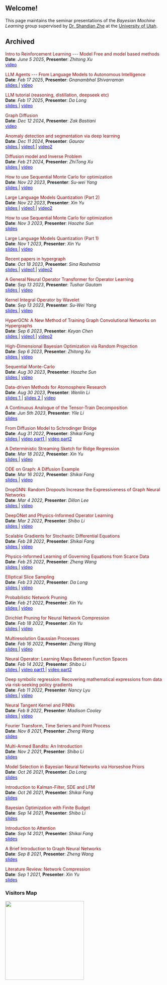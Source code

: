 ## Welcome!

This page maintains the seminar presentations of the *Bayesian Machine Learning* group supervised by [Dr. Shandian Zhe](https://www.cs.utah.edu/~zhe/) at the [University of Utah](https://www.utah.edu/).

<!-- ## Upcoming

<span style="color:darkred;"> Schrodinger Bridge and its applications </span> \
**Date**: *Aug 31 2022*, **Presenter**: *Shikai Fang*  -->

## Archived

<!-- <span style="color:darkred;"> A Continuous Analogue of the Tensor-Train Decomposition</span> \
**Date**: *Aug 30 2023*, **Presenter**: *Yenlin Li*\
[<span style="color:blue;"> slides </span>](http://github.com/uubayesmlgroup/uubayesmlgroup.github.io/blob/main/slides/tensor-train-yile.pdf)  -->

<span style="color:darkred;">  Intro to Reinforcement Learning --- Model Free and model based methods</span> \
**Date**: *June 5 2025*, **Presenter**: *Zhitong Xu*\
[<span style="color:blue;"> video </span>](https://www.youtube.com/watch?v=hMcdnwPm_rs&ab_channel=ShandianZhe)

<span style="color:darkred;">  LLM Agents --- From Language Models to Autonomous Intelligence</span> \
**Date**: *Feb 17 2025*, **Presenter**: *Gnanambhal Shivarraman*\
[<span style="color:blue;"> slides </span>](https://github.com/uubayesmlgroup/uubayesmlgroup.github.io/blob/main/slides/LLM%20Agents.pptx) | [<span style="color:blue;"> video </span>](https://www.youtube.com/watch?v=CriYh-NZp5Y&ab_channel=ShandianZhe)

<span style="color:darkred;">  LLM tutorial (reasoning, distillation, deepseek etc) </span> \
**Date**: *Feb 17 2025*, **Presenter**: *Da Long*\
[<span style="color:blue;"> slides </span>](https://github.com/uubayesmlgroup/uubayesmlgroup.github.io/blob/main/slides/LLM%20tutorial.pptx) | [<span style="color:blue;"> video </span>](https://www.youtube.com/watch?v=6QFNEaItrPQ&ab_channel=ShandianZhe)


<span style="color:darkred;">  Graph Diffusion </span> \
**Date**: *Dec 12 2024*, **Presenter**: *Zak Bastiani*\
[<span style="color:blue;"> video </span>](https://www.youtube.com/watch?v=GNmoybFHeOc)

<span style="color:darkred;">  Anomaly detection and segmentation via deep learning </span> \
**Date**: *Dec 11 2024*, **Presenter**: *Gaurav*\
[<span style="color:blue;"> slides </span>](https://github.com/uubayesmlgroup/uubayesmlgroup.github.io/blob/main/slides/Diffusion_ZhitongXu.pdf) |  [<span style="color:blue;"> video1 </span>](https://www.youtube.com/watch?v=TSRUyWtbI94) | [<span style="color:blue;"> video2 </span>](https://www.youtube.com/watch?v=AyEyTKHbAHI)

<span style="color:darkred;">  Diffusion model and Inverse Problem </span> \
**Date**: *Feb 21 2024*, **Presenter**: *ZhiTong Xu*\
[<span style="color:blue;"> slides </span>](https://github.com/uubayesmlgroup/uubayesmlgroup.github.io/blob/main/slides/Diffusion_ZhitongXu.pdf) |  [<span style="color:blue;"> video </span>](https://www.youtube.com/watch?v=Tkok3UJlNrg)

<span style="color:darkred;">  How to use Sequential Monte Carlo for optimization </span> \
**Date**: *Nov 22 2023*, **Presenter**: *Su-wei Yang*\
[<span style="color:blue;"> slides </span>](http://github.com/uubayesmlgroup/uubayesmlgroup.github.io/blob/main/slides/FRFT-suwei.pdf) |  [<span style="color:blue;"> video </span>](https://www.youtube.com/watch?v=xPQLmqNEeQA)

<span style="color:darkred;">  Large Language Models Quantization (Part 2)</span> \
**Date**: *Nov 22 2023*, **Presenter**: *Xin Yu*\
[<span style="color:blue;"> slides </span>](http://github.com/uubayesmlgroup/uubayesmlgroup.github.io/blob/main/slides/quan-llm-part2-xy.pdf) |  [<span style="color:blue;"> video1 </span>](https://www.youtube.com/watch?v=RFYm-1UbweE) |  [<span style="color:blue;"> video2 </span>](https://www.youtube.com/watch?v=xPQLmqNEeQA) 

<span style="color:darkred;">  How to use Sequential Monte Carlo for optimization </span> \
**Date**: *Nov 3 2023*, **Presenter**: *Haozhe Sun*\
[<span style="color:blue;"> slides </span>](http://github.com/uubayesmlgroup/uubayesmlgroup.github.io/blob/main/slides/sequential_mcmc_haozhe.pdf) 

<span style="color:darkred;">  Large Language Models Quantization (Part 1)</span> \
**Date**: *Nov 1 2023*, **Presenter**: *Xin Yu*\
[<span style="color:blue;"> slides </span>](http://github.com/uubayesmlgroup/uubayesmlgroup.github.io/blob/main/slides/quan-llm-part1-xy.pdf) |  [<span style="color:blue;"> video </span>](https://www.youtube.com/watch?v=KGRG3mo2gaI) 

<span style="color:darkred;">  Recent papers in hypergraph </span> \
**Date**: *Oct 18 2023*, **Presenter**: *Sina Rashetnia*\
[<span style="color:blue;"> slides </span>](http://github.com/uubayesmlgroup/uubayesmlgroup.github.io/blob/main/slides/hypergraph_sina.pdf) |  [<span style="color:blue;"> video1 </span>](https://www.youtube.com/watch?v=R_0JUm9lO-U) |  [<span style="color:blue;"> video2 </span>](https://www.youtube.com/watch?v=TDnSEh3YMWQ )

<span style="color:darkred;"> A General Neural Operator Transformer for Operator Learning </span> \
**Date**: *Sep 13 2023*, **Presenter**: *Tushar Gautam*\
[<span style="color:blue;"> slides </span>](http://github.com/uubayesmlgroup/uubayesmlgroup.github.io/blob/main/slides/gnot_tushar.pdf) | [<span style="color:blue;"> video </span>](https://www.youtube.com/watch?v=vWMwJhhKAF8)

<span style="color:darkred;"> Kernel Integral Operator by Wavelet </span> \
**Date**: *Sep 13 2023*, **Presenter**: *Su-Wei Yang*\
[<span style="color:blue;"> slides </span>](http://github.com/uubayesmlgroup/uubayesmlgroup.github.io/blob/main/slides/operator_wavelet_suwei.pdf) | [<span style="color:blue;"> video </span>](https://www.youtube.com/watch?v=vWMwJhhKAF8)

<span style="color:darkred;">  HyperGCN: A New Method of Training Graph Convolutional Networks on Hypergraphs </span> \
**Date**: *Sep 6 2023*, **Presenter**: *Keyan Chen*\
[<span style="color:blue;"> slides </span>](http://github.com/uubayesmlgroup/uubayesmlgroup.github.io/blob/main/slides/HyperGCN_keyan.pdf) |  [<span style="color:blue;"> video1 </span>](https://www.youtube.com/watch?v=vSopgPd-JxY) |  [<span style="color:blue;"> video2 </span>](https://www.youtube.com/watch?v=iDag213rhjc)

<span style="color:darkred;"> High-Dimensional Bayesian Optimization via Random Projection </span> \
**Date**: *Sep 6 2023*, **Presenter**: *Zhitong Xu*\
[<span style="color:blue;"> slides </span>](http://github.com/uubayesmlgroup/uubayesmlgroup.github.io/blob/main/slides/HDBO_zhitong.pdf) | [<span style="color:blue;"> video </span>](https://www.youtube.com/watch?v=vSopgPd-JxY)

<span style="color:darkred;"> Sequential Monte-Carlo </span> \
**Date**: *Aug 30 2023*, **Presenter**: *Haozhe Sun*\
[<span style="color:blue;"> slides </span>](http://github.com/uubayesmlgroup/uubayesmlgroup.github.io/blob/main/slides/sequential_Monte_Carlo_haozhe.pdf) |  [<span style="color:blue;"> video </span>](https://www.youtube.com/watch?v=JC7zKtN64Qg)

<span style="color:darkred;"> Data-driven Methods for Atomosphere Research</span> \
**Date**: *Aug 30 2023*, **Presenter**: *Wenlin Li*\
[<span style="color:blue;"> slides 1 </span>](http://github.com/uubayesmlgroup/uubayesmlgroup.github.io/blob/main/slides/multiscale_wenlin.pdf) | [<span style="color:blue;"> slides 2 </span>](http://github.com/uubayesmlgroup/uubayesmlgroup.github.io/blob/main/slides/stochastic_param_gan_wenlin.pdf) | [<span style="color:blue;"> video </span>](https://www.youtube.com/watch?v=EPyLfwv7C9o)

<span style="color:darkred;"> A Continuous Analogue of the Tensor-Train Decomposition</span> \
**Date**: *Jun 5th 2023*, **Presenter**: *Yile Li*\
[<span style="color:blue;"> slides </span>](http://github.com/uubayesmlgroup/uubayesmlgroup.github.io/blob/main/slides/tensor-train-yile.pdf) 

<span style="color:darkred;"> From Diffusion Model to Schrodinger Bridge</span> \
**Date**: *Aug 31 2022*, **Presenter**: *Shikai Fang*\
[<span style="color:blue;"> slides </span>](http://github.com/uubayesmlgroup/uubayesmlgroup.github.io/blob/main/slides/diffusion_schrondinger_bridge_fang.pdf) | [<span style="color:blue;"> video part1 </span>](https://www.youtube.com/watch?v=NjhSmovAs8s) | [<span style="color:blue;"> video part2 </span>](https://www.youtube.com/watch?v=Kh2dgUr17Do)

<span style="color:darkred;"> A Deterministic Streaming Sketch for Ridge Regression </span> \
**Date**: *Mar 18 2022*, **Presenter**: *Xin Yu* \
[<span style="color:blue;"> slides </span>](http://github.com/uubayesmlgroup/uubayesmlgroup.github.io/blob/main/slides/streaming_sketch_for_rigid_regression_xin.pdf) | [<span style="color:blue;"> video </span>](https://www.youtube.com/watch?v=3ZF7QKa3rhw)

<span style="color:darkred;">  ODE on Graph: A Diffusion Example </span> \
**Date**: *Mar 16 2022*, **Presenter**: *Shikai Fang* \
[<span style="color:blue;"> slides </span>](http://github.com/uubayesmlgroup/uubayesmlgroup.github.io/blob/main/slides/graph_fussion_present_fang.pdf) | [<span style="color:blue;"> video </span>](https://www.youtube.com/watch?v=mndlaOucZ70)

<span style="color:darkred;">  DropGNN: Random Dropouts Increase the Expressiveness of Graph Neural Networks </span> \
**Date**: *Mar 4 2022*, **Presenter**: *Dillon Lee* \
[<span style="color:blue;"> slides </span>](http://github.com/uubayesmlgroup/uubayesmlgroup.github.io/blob/main/slides/DropGNN_Dillon.pdf) | [<span style="color:blue;"> video </span>](https://www.youtube.com/watch?v=S-HevqoWIOY)

<span style="color:darkred;">  DeepONet and Physics-Informed Operator Learning </span> \
**Date**: *Mar 2 2022*, **Presenter**: *Shibo Li* \
[<span style="color:blue;"> slides </span>](http://github.com/uubayesmlgroup/uubayesmlgroup.github.io/blob/main/slides/DeepONet_ShiboLi.pdf) | [<span style="color:blue;"> video </span>](https://www.youtube.com/watch?v=bOJc-BEcH3s)

<span style="color:darkred;">  Scalable Gradients for Stochastic Differential Equations </span> \
**Date**: *Feb 28 2022*, **Presenter**: *Shikai Fang* \
[<span style="color:blue;"> slides </span>](http://github.com/uubayesmlgroup/uubayesmlgroup.github.io/blob/main/slides/latent_SDE_fang_with_draft.pdf) | [<span style="color:blue;"> video </span>](https://www.youtube.com/watch?v=Q4l2zJ_Ko7o)

<span style="color:darkred;">  Physics-Informed Learning of Governing Equations from Scarce Data </span> \
**Date**: *Feb 25 2022*, **Presenter**: *Zheng Wang* \
[<span style="color:blue;"> slides </span>](http://github.com/uubayesmlgroup/uubayesmlgroup.github.io/blob/main/slides/PINN_Zheng.pdf) | [<span style="color:blue;"> video </span>](https://www.youtube.com/watch?v=Nc9EMuCtku0)

<span style="color:darkred;">  Elliptical Slice Sampling </span> \
**Date**: *Feb 23 2022*, **Presenter**: *Da Long* \
[<span style="color:blue;"> slides </span>](http://github.com/uubayesmlgroup/uubayesmlgroup.github.io/blob/main/slides/Elliptical_Slice_Sampling_DaLong.pdf) | [<span style="color:blue;"> video </span>](https://www.youtube.com/watch?v=9KU8SYsxL7s)

<span style="color:darkred;">  Probabilistic Network Pruning </span> \
**Date**: *Feb 21 2022*, **Presenter**: *Xin Yu* \
[<span style="color:blue;"> slides </span>](http://github.com/uubayesmlgroup/uubayesmlgroup.github.io/blob/main/slides/probabilistic_network-pruning-XinYu-02182022.pdf) | [<span style="color:blue;"> video </span>](https://www.youtube.com/watch?v=Z-4eF04QpZg)

<span style="color:darkred;">  Dirichlet Pruning for Neural Network Compression </span> \
**Date**: *Feb 18 2022*, **Presenter**: *Xin Yu* \
[<span style="color:blue;"> slides </span>](http://github.com/uubayesmlgroup/uubayesmlgroup.github.io/blob/main/slides/probabilistic_network-pruning-XinYu-02182022.pptx.pdf) | [<span style="color:blue;"> video </span>](https://www.youtube.com/watch?v=R4yXSuyXs5s)


<span style="color:darkred;"> Multiresolution Gaussian Processes </span> \
**Date**: *Feb 16 2022*, **Presenter**: *Zheng Wang*\
[<span style="color:blue;"> slides </span>](http://github.com/uubayesmlgroup/uubayesmlgroup.github.io/blob/main/slides/Multiresolution_Gaussian_Processes_Zheng.pdf) | [<span style="color:blue;"> video </span>](https://www.youtube.com/watch?v=NeuBKU9IofI)

<span style="color:darkred;"> Neural Operator: Learning Maps Between Function Spaces</span> \
**Date**: *Feb 14 2022*, **Presenter**: *Shibo Li*\
[<span style="color:blue;"> slides </span>](http://github.com/uubayesmlgroup/uubayesmlgroup.github.io/blob/main/slides/NeuralOperator_ShiboLi.pdf) | [<span style="color:blue;"> video part1 </span>](https://www.youtube.com/watch?v=zFkUXj2s2s4) | [<span style="color:blue;"> video part2 </span>](https://www.youtube.com/watch?v=UQIXfrGnuvY&t=996s)

<span style="color:darkred;"> Deep symbolic regression: Recovering mathematical expressions from data via risk-seeking policy gradients </span> \
**Date**: *Feb 11 2022*, **Presenter**: *Nancy Lyu*\
[<span style="color:blue;"> slides </span>](http://github.com/uubayesmlgroup/uubayesmlgroup.github.io/blob/main/slides/DSR_Nancy.pdf) | [<span style="color:blue;"> video </span>](https://www.youtube.com/watch?v=sU7LmV8xhuc)

<span style="color:darkred;"> Neural Tangent Kernel and PINNs </span> \
**Date**: *Feb 9 2022*, **Presenter**: *Madison Cooley*\
[<span style="color:blue;"> slides </span>](http://github.com/uubayesmlgroup/uubayesmlgroup.github.io/blob/main/slides/NTK_Madi.pdf) | [<span style="color:blue;"> video </span>](https://www.youtube.com/watch?v=hy4CyjXX2dA)

<span style="color:darkred;"> Fourier Transform, Time Seriers and Point Process</span> \
**Date**: *Nov 8 2021*, **Presenter**: *Zheng Wang*\
[<span style="color:blue;"> slides </span>](http://github.com/uubayesmlgroup/uubayesmlgroup.github.io/blob/main/slides/fourier_zheng_wang.pdf) 

<span style="color:darkred;"> Multi-Armed Bandits: An Introduction </span> \
**Date**: *Nov 2 2021*, **Presenter**: *Shibo Li*\
[<span style="color:blue;"> slides </span>](http://github.com/uubayesmlgroup/uubayesmlgroup.github.io/blob/main/slides/MAB_Shibo.pdf) 


<span style="color:darkred;"> Model Selection in Bayesian Neural Networks via Horseshoe Priors</span> \
**Date**: *Oct 26 2021*, **Presenter**: *Da Long*\
[<span style="color:blue;"> slides </span>](http://github.com/uubayesmlgroup/uubayesmlgroup.github.io/blob/main/slides/Hourseshoe_Da.pdf) 

<span style="color:darkred;"> Introduction to Kalman-Filter, SDE and LFM</span> \
**Date**: *Oct 26 2021*, **Presenter**: *Shikai Fang*\
[<span style="color:blue;"> slides </span>](http://github.com/uubayesmlgroup/uubayesmlgroup.github.io/blob/main/slides/Kalman_SDE_GP_Shikai_Fang.pdf) 

<span style="color:darkred;"> Bayesian Optimization with Finite Budget </span> \
**Date**: *Sep 14 2021*, **Presenter**: *Shibo Li*\
[<span style="color:blue;"> slides </span>](http://github.com/uubayesmlgroup/uubayesmlgroup.github.io/blob/main/slides/BOFB_ShiboLi.pdf) 

<span style="color:darkred;"> Introduction to Attention</span> \
**Date**: *Sep 14 2021*, **Presenter**: *Shikai Fang*\
[<span style="color:blue;"> slides </span>](http://github.com/uubayesmlgroup/uubayesmlgroup.github.io/blob/main/slides/attention_shikai_fang.pdf) 

<span style="color:darkred;"> A Brief Introduction to Graph Neural Networks </span> \
**Date**: *Sep 8 2021*, **Presenter**: *Zheng Wang*\
[<span style="color:blue;"> slides </span>](http://github.com/uubayesmlgroup/uubayesmlgroup.github.io/blob/main/slides/GNN_Zheng.pdf) 

<span style="color:darkred;"> Literature Review: Network Compression </span> \
**Date**: *Sep 1 2021*, **Presenter**: *Xin Yu*\
[<span style="color:blue;"> slides </span>](http://github.com/uubayesmlgroup/uubayesmlgroup.github.io/blob/main/slides/Network_Compression_Xin.pdf) 

<!-- <span style="color:darkred;"> Neural Tangent Kernel and PINNs </span> \
**Date**: *Feb 9 2022*, **Presenter**: *Madison Cooley*\
[<span style="color:blue;"> slides </span>](https://www.cs.utah.edu/~shibo/) | [<span style="color:blue;"> video </span>]() -->


### Visitors Map
<a href="https://clustrmaps.com/site/1bmq5"  title="Visit tracker"><img src="//www.clustrmaps.com/map_v2.png?d=8RidEvnC8qETev-j90_pSz1hk8uW_1cBOAkvDtU9AiA&cl=ffffff" width="250" /></a>

